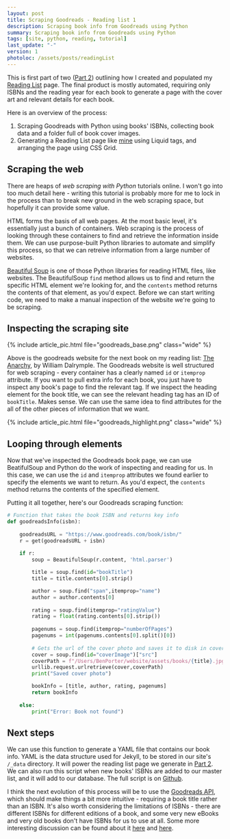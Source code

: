 ```yaml
---
layout: post
title: Scraping Goodreads - Reading list 1
description: Scraping book info from Goodreads using Python
summary: Scraping book info from Goodreads using Python
tags: [site, python, reading, tutorial]
last_update: "-"
version: 1
photoloc: /assets/posts/readingList
---
```


This is first part of two ([Part 2](/posts/reading-list-2)) outlining how I created and populated my [Reading List](/books) page. The final product is mostly automated, requiring only ISBNs and the reading year for each book to generate a page with the cover art and relevant details for each book. 

Here is an overview of the process:
1. Scraping Goodreads with Python using books' ISBNs, collecting book data and a folder full of book cover images.
2. Generating a Reading List page like [mine](/books) using Liquid tags, and arranging the page using CSS Grid.

## Scraping the web
There are heaps of *web scraping with Python* tutorials online. I won't go into too much detail here - writing this tutorial is probably more for me to lock in the process than to break new ground in the web scraping space, but hopefully it can provide some value. 

HTML forms the basis of all web pages. At the most basic level, it's essentially just a bunch of containers. Web scraping is the process of looking through these containers to find and retrieve the information inside them. We can use purpose-built Python libraries to automate and simplify this process, so that we can retreive information from a large number of websites. 

[Beautiful Soup](https://www.crummy.com/software/BeautifulSoup/bs4/doc/) is one of those Python libraries for reading HTML files, like websites. The BeautifulSoup `find` method allows us to find and return the specific HTML element we're looking for, and the `contents` method returns the contents of that element, as you'd expect. Before we can start writing code, we need to make a manual inspection of the website we're going to be scraping. 

## Inspecting the scraping site

{% include article_pic.html
   file="goodreads_base.png"
   class="wide"
%}

Above is the goodreads website for the next book on my reading list: [The Anarchy](https://www.goodreads.com/book/show/42972023-the-anarchy), by William Dalrymple. The Goodreads website is well structured for web scraping - every container has a clearly named `id` or `itemprop` attribute. If you want to pull extra info for each book, you just have to inspect any book's page to find the relevant tag. If we inspect the heading element for the book title, we can see the relevant heading tag has an ID of `bookTitle`. Makes sense. We can use the same idea to find attributes for the all of the other pieces of information that we want. 

{% include article_pic.html
   file="goodreads_highlight.png"
   class="wide"
%}

## Looping through elements

Now that we've inspected the Goodreads book page, we can use BeatifulSoup and Python do the work of inspecting and reading for us. In this case, we can use the `id` and `itemprop` attributes we found earlier to specify the elements we want to return. As you'd expect, the `contents` method returns the contents of the specified element. 


Putting it all together, here's our Goodreads scraping function:
```python
# Function that takes the book ISBN and returns key info
def goodreadsInfo(isbn):
    
    goodreadsURL = "https://www.goodreads.com/book/isbn/"
    r = get(goodreadsURL + isbn)
    
    if r:
        soup = BeautifulSoup(r.content, 'html.parser')

        title = soup.find(id="bookTitle")
        title = title.contents[0].strip()

        author = soup.find("span",itemprop="name")
        author = author.contents[0]
        
        rating = soup.find(itemprop="ratingValue")
        rating = float(rating.contents[0].strip())
        
        pagenums = soup.find(itemprop="numberOfPages")
        pagenums = int(pagenums.contents[0].split()[0])
        
        # Gets the url of the cover photo and saves it to disk in coverPath directory
        cover = soup.find(id="coverImage")["src"] 
        coverPath = f"/Users/BenPorter/website/assets/books/{title}.jpg"
        urllib.request.urlretrieve(cover,coverPath)
        print("Saved cover photo")

        bookInfo = [title, author, rating, pagenums]
        return bookInfo
    
    else:
        print("Error: Book not found")
```

## Next steps
We can use this function to generate a YAML file that contains our book info. YAML is the data structure used for Jekyll, to be stored in our site's `/_data` directory. It will power the reading list page we generate in [Part 2](/posts/reading-list-2). We can also run this script when new books' ISBNs are added to our master list, and it will add to our database. The full script is on [Github]().

I think the next evolution of this process will be to use the [Goodreads API](https://www.goodreads.com/api/index), which should make things a bit more intuitive - requiring a book title rather than an ISBN. It's also worth considering the limitations of ISBNs - there are different ISBNs for different editions of a book, and some very new eBooks and very old books don't have ISBNs for us to use at all. Some more interesting discussion can be found about it [here](https://en.wikipedia.org/wiki/Wikipedia:ISBN#Uses_and_limitations_of_ISBNs) and [here](https://macwright.org/2017/12/11/indieweb-reading.html).
